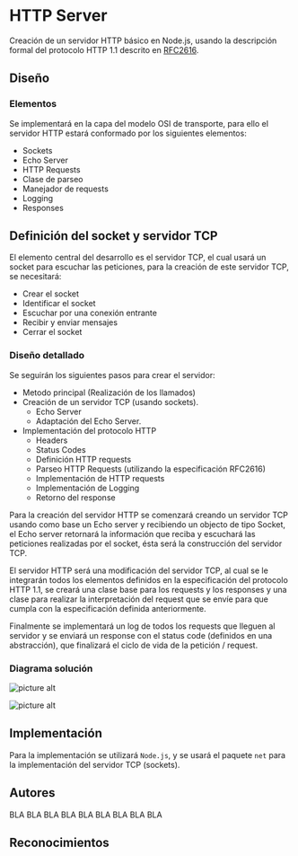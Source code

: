 # HTTP Server #

Creación de un servidor HTTP básico en Node.js, usando la descripción formal del protocolo HTTP 1.1 descrito en [RFC2616](https://tools.ietf.org/html/rfc2616 "RFC2616").

## Diseño ##

### Elementos ###

Se implementará en la capa del modelo OSI de transporte, para ello el servidor HTTP estará conformado por los siguientes elementos:
* Sockets
* Echo Server
* HTTP Requests
* Clase de parseo
* Manejador de requests
* Logging
* Responses


## Definición del socket y servidor TCP ##

El elemento central del desarrollo es el servidor TCP, el cual usará un socket para escuchar las peticiones, para la creación de este servidor TCP, se necesitará:

* Crear el socket
* Identificar el socket
* Escuchar por una conexión entrante
* Recibir y enviar mensajes
* Cerrar el socket


### Diseño detallado ###

Se seguirán los siguientes pasos para crear el servidor:

* Metodo principal (Realización de los llamados)
* Creación de un servidor TCP (usando sockets).
  * Echo Server
  * Adaptación del Echo Server.
* Implementación del protocolo HTTP
  * Headers
  * Status Codes
  * Definición HTTP requests 
  * Parseo HTTP Requests (utilizando la especificación RFC2616)
  * Implementación de HTTP requests
  * Implementación de Logging
  * Retorno del response

Para la creación del servidor HTTP se comenzará creando un servidor TCP usando como base un Echo server y recibiendo un objecto de tipo Socket, el Echo server retornará la información que reciba y escuchará las peticiones realizadas por el socket, ésta será la construcción del servidor TCP.

El servidor HTTP será una modificación del servidor TCP, al cual se le integrarán todos los elementos definidos en la especificación del protocolo HTTP 1.1, se creará una clase base para los requests y los responses y una clase para realizar la interpretación del request que se envíe para que cumpla con la especificación definida anteriormente.

Finalmente se implementará un log de todos los requests que lleguen al servidor y se enviará un response con el status code (definidos en una abstracción), que finalizará el ciclo de vida de la petición / request.


### Diagrama solución ###

![picture alt](https://i.ibb.co/KxJQzmw/Mindmap-1-5.png "Title is optional")

![picture alt](https://cdn-images-1.medium.com/max/1600/1*JSnJtHpU7cWUnWIgGupu7w.png "Title is optional")

## Implementación ##

Para la implementación se utilizará `Node.js`, y se usará el paquete `net` para la implementación del servidor TCP (sockets).

## Autores ##

BLA BLA BLA
BLA BLA BLA
BLA BLA BLA

## Reconocimientos ##
